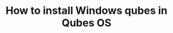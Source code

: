---
lang: en
layout: doc
permalink: /doc/templates/windows/windows-qubes-4-1/
redirect_from:
- /doc/templates/windows/windows-vm41/
- /doc/templates/windows/windows-vm41/
redirect_to: https://qubes-doc-rst.readthedocs.io/en/latest/user/templates/windows/windows-qubes-4-1.html
title: How to install Windows qubes in Qubes OS
---